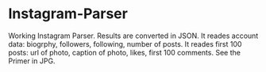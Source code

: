 # Instagram-Parser
Working Instagram Parser. Results are converted in JSON.
It reades account data: biogrphy, followers, following, number of posts. It reades first 100 posts: url of photo, caption of photo, likes, first 100 comments. 
See the Primer in JPG.
